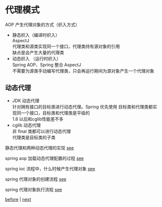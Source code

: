 # 代理模式  

AOP 产生代理对象的方式（织入方式）  
- 静态织入（编译时织入）   
AspectJ    
代理类和源类实现同一个接口，代理类持有源对象的引用  
缺点是会产生大量的代理类  
- 动态织入 （运行时织入）  
Spring AOP、Spring 整合 AspectJ  
不需要为源类手动编写代理类，只会再运行期间为源对象产生一个代理对象  

## 动态代理  
- JDK 动态代理  
针对拥有接口的目标类进行动态代理。Spring 优先使用 
目标类和代理类都实现同一个接口，目标类和代理类是平级的   
1.8 以后和cglib性能差不多  
- cglib 动态代理  
非 final 类都可以进行动态代理  
代理类是目标类的子类  

静态代理和两种动态代理的实现 [see](5/1.md)  

spring aop 加载动态代理配置的过程 [see](5/2.md)  

spring ioc 流程中，什么时候产生代理对象 [see](5/3.md)  

spring 代理对象的创建流程 [see](5/4.md)  

spring 代理对象执行流程 [see](5/5.md)  

[before](4.md) | [next](6.md)  